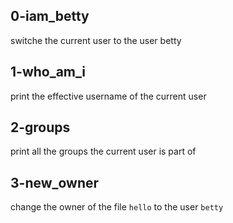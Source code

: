 ## 0-iam_betty
switche the current user to the user betty
## 1-who_am_i
print the effective username of the current user
## 2-groups
print all the groups the current user is part of
## 3-new_owner
change the owner of the file `hello` to the user `betty`
